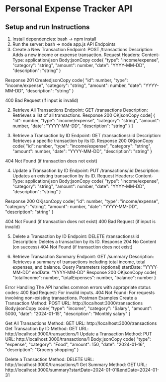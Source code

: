 # Personal Expense Tracker API

## Setup and run Instructions

1. Install dependencies:
   bash -> npm install
2. Run the server:
   bash -> node app.js
API Endpoints
1. Create a New Transaction
Endpoint: POST /transactions
Description: Adds a new income or expense transaction.
Request
Headers:
Content-Type: application/json
Body:jsonCopy code{
  "type": "income/expense",
  "category": "string",
  "amount": number,
  "date": "YYYY-MM-DD",
  "description": "string"
}

Response
201 CreatedjsonCopy code{
  "id": number,
  "type": "income/expense",
  "category": "string",
  "amount": number,
  "date": "YYYY-MM-DD",
  "description": "string"
}

400 Bad Request (if input is invalid)

2. Retrieve All Transactions
Endpoint: GET /transactions
Description: Retrieves a list of all transactions.
Response
200 OKjsonCopy code[
  {
    "id": number,
    "type": "income/expense",
    "category": "string",
    "amount": number,
    "date": "YYYY-MM-DD",
    "description": "string"
  }
]


3. Retrieve a Transaction by ID
Endpoint: GET /transactions/:id
Description: Retrieves a specific transaction by its ID.
Response
200 OKjsonCopy code{
  "id": number,
  "type": "income/expense",
  "category": "string",
  "amount": number,
  "date": "YYYY-MM-DD",
  "description": "string"
}

404 Not Found (if transaction does not exist)

4. Update a Transaction by ID
Endpoint: PUT /transactions/:id
Description: Updates an existing transaction by its ID.
Request
Headers:
Content-Type: application/json
Body:jsonCopy code{
  "type": "income/expense",
  "category": "string",
  "amount": number,
  "date": "YYYY-MM-DD",
  "description": "string"
}

Response
200 OKjsonCopy code{
  "id": number,
  "type": "income/expense",
  "category": "string",
  "amount": number,
  "date": "YYYY-MM-DD",
  "description": "string"
}

404 Not Found (if transaction does not exist)
400 Bad Request (if input is invalid)

5. Delete a Transaction by ID
Endpoint: DELETE /transactions/:id
Description: Deletes a transaction by its ID.
Response
204 No Content (on success)
404 Not Found (if transaction does not exist)

6. Retrieve Transaction Summary
Endpoint: GET /summary
Description: Retrieves a summary of transactions including total income, total expenses, and balance.
Query Parameters (optional)
startDate: "YYYY-MM-DD"
endDate: "YYYY-MM-DD"
Response
200 OKjsonCopy code{
  "totalIncome": number,
  "totalExpenses": number,
  "balance": number
}


Error Handling
The API handles common errors with appropriate status codes:
400 Bad Request: For invalid inputs.
404 Not Found: For requests involving non-existing transactions.
Postman Examples
Create a Transaction
Method: POST
URL: http://localhost:3000/transactions
Body:jsonCopy code{
  "type": "income",
  "category": "Salary",
  "amount": 5000,
  "date": "2024-01-15",
  "description": "Monthly salary"
}

Get All Transactions
Method: GET
URL: http://localhost:3000/transactions
Get Transaction by ID
Method: GET
URL: http://localhost:3000/transactions/1
Update a Transaction
Method: PUT
URL: http://localhost:3000/transactions/1
Body:jsonCopy code{
  "type": "expense",
  "category": "Food",
  "amount": 150,
  "date": "2024-01-16",
  "description": "Grocery shopping"
}

Delete a Transaction
Method: DELETE
URL: http://localhost:3000/transactions/1
Get Summary
Method: GET
URL: http://localhost:3000/summary?startDate=2024-01-01&endDate=2024-01-31
